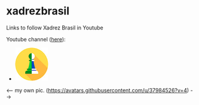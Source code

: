 # xadrezbrasil
Links to follow Xadrez Brasil in Youtube

Youtube channel ([here](https://www.youtube.com/c/XadrezBrasil)):
+ ![channel icon](https://github.com/serrasqueiro/xadrezbrasil/raw/master/etc/icons/xadrez_brasil_youtube.jpg)

<-- my own pic. (https://avatars.githubusercontent.com/u/37984526?v=4) -->
